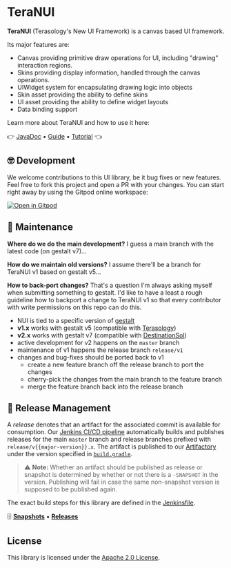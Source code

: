 # TeraNUI

**TeraNUI** (Terasology's New UI Framework) is a canvas based UI framework.

Its major features are:

- Canvas providing primitive draw operations for UI, including "drawing" interaction regions.
- Skins providing display information, handled through the canvas operations.
- UIWidget system for encapsulating drawing logic into objects
- Skin asset providing the ability to define skins
- UI asset providing the ability to define widget layouts
- Data binding support

Learn more about TeraNUI and how to use it here:

👉 [JavaDoc] ▪ [Guide] ▪ [Tutorial] 👈

## 🤓 Development

We welcome contributions to this UI library, be it bug fixes or new features. Feel free to fork this project and open a 
PR with your changes. You can start right away by using the Gitpod online workspace:

[![Open in Gitpod](https://gitpod.io/button/open-in-gitpod.svg)](https://gitpod.io/#https://github.com/MovingBlocks/TeraNUI)

## 🤖 Maintenance

**Where do we do the main development?**
I guess a main branch with the latest code (on gestalt v7)...
 
**How do we maintain old versions?**
I assume there'll be a branch for TeraNUI v1 based on gestalt v5...

**How to back-port changes?** 
That's a question I'm always asking myself when submitting something to gestalt. I'd like to have a least a rough 
guideline how to backport a change to TeraNUI v1 so that every contributor with write permissions on this repo can do this.

- NUI is tied to a specific version of [gestalt]
- **v1.x** works with gestalt v5 (compatible with [Terasology])
- **v2.x** works with gestalt v7 (compatible with [DestinationSol])
- active development for v2 happens on the `master` branch
- maintenance of v1 happens the release branch `release/v1`
- changes and bug-fixes should be ported back to v1
    - create a new feature branch off the release branch to port the changes
    - cherry-pick the changes from the main branch to the feature branch
    - merge the feature branch back into the release branch


## 🚀 Release Management

A _release_ denotes that an artifact for the associated commit is available for consumption. Our
[Jenkins CI/CD pipeline][jenkins] automatically builds and publishes releases for the main `master` branch and release
branches prefixed with `release/v{{major-version}}.x`. The artifact is published to our [Artifactory] under the version specified
in [`build.gradle`](./build.gradle).

> ⚠ **Note:** Whether an artifact should be published as release or snapshot is determined by whether or not there is a
> `-SNAPSHOT` in the version. Publishing will fail in case the same non-snapshot version is supposed to be published
> again.

The exact build steps for this library are defined in the [Jenkinsfile](./Jenkinsfile).

🗄 [**Snapshots**][artifactory-nui-snapshot] ▪ [**Releases**][artifactory-nui-release]

## License

This library is licensed under the [Apache 2.0 License](http://www.apache.org/licenses/LICENSE-2.0.html).

<!-- References -->
[gestalt]: https://github.com/MovingBlocks/gestalt
[terasology]: https://github.com/MovingBlocks/Terasology
[destinationsol]: https://github.com/MovingBlocks/DestinationSol
[guide]: https://terasology.org/TeraNUI
[javadoc]: http://jenkins.terasology.io/teraorg/job/Libraries/job/TeraNUI/job/master/javadoc/overview-summary.html
[tutorial]: https://github.com/Terasology/TutorialNUI/wiki
[jenkins]: http://jenkins.terasology.io/teraorg/job/Libraries/job/TeraNUI/
[artifactory]: http://artifactory.terasology.org/
[artifactory-nui-snapshot]: http://artifactory.terasology.org/artifactory/webapp/#/artifacts/browse/simple/General/libs-snapshot-local/org/terasology/nui
[artifactory-nui-release]: http://artifactory.terasology.org/artifactory/webapp/#/artifacts/browse/simple/General/libs-release-local/org/terasology/nui
